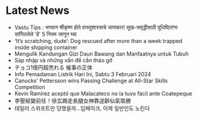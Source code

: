 # Latest News
-  Vastu Tips : भगवान श्रीकृष्ण होते वास्तुशास्त्राचे जाणकार! सुख-समृद्धीसाठी युधिष्ठिरांना सांगितलेले 'हे' 5 नियम जाणून घ्या
-  ‘It’s scratching, dude’: Dog rescued after more than a week trapped inside shipping container
-  Mengulik Kandungan Gizi Daun Bawang dan Manfaatnya untuk Tubuh
-  Sáp nhập và những vấn đề cần tháo gỡ
-  チョコ1億円超売れる 催事の正体
-  Info Pemadaman Listrik Hari Ini, Sabtu 3 Februari 2024
-  Canucks' Pettersson wins Passing Challenge at All-Star Skills Competition
-  Kevin Ramírez aceptó que Malacateco no la tuvo fácil ante Coatepeque
-  李聖經變前任！徐玄踢走長腿女神靠逆齡仙氣取勝
-  테일러 스위프트만 당했을까…딥페이크, 이제 일반인도 노린다
